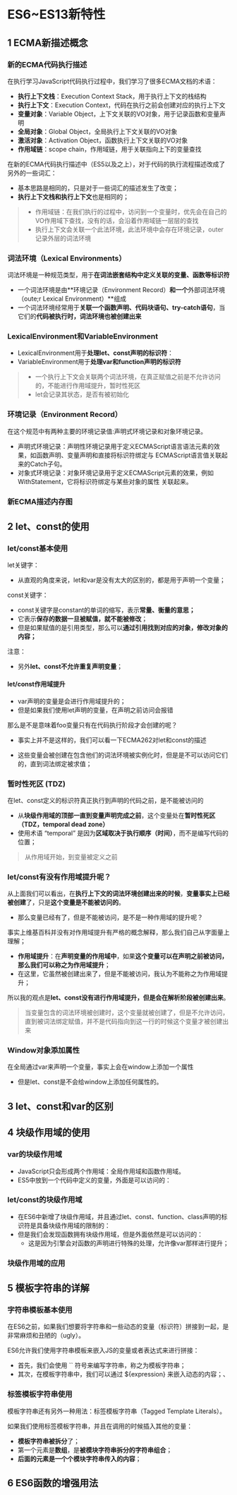 # ES6~ES13新特性

## 1 ECMA新描述概念

### 新的ECMA代码执行描述

在执行学习JavaScript代码执行过程中，我们学习了很多ECMA文档的术语：

+ **执行上下文栈**：Execution Context Stack，用于执行上下文的栈结构
+ **执行上下文**：Execution Context，代码在执行之前会创建对应的执行上下文
+ **变量对象**：Variable Object，上下文关联的VO对象，用于记录函数和变量声明
+ **全局对象**：Global Object，全局执行上下文关联的VO对象
+ **激活对象**：Activation Object，函数执行上下文关联的VO对象
+ **作用域链**：scope chain，作用域链，用于关联指向上下的变量查找

在新的ECMA代码执行描述中（ES5以及之上），对于代码的执行流程描述改成了另外的一些词汇： 

+ 基本思路是相同的，只是对于一些词汇的描述发生了改变； 
+ **执行上下文栈和执行上下文**也是相同的；



> + 作用域链：在我们执行的过程中，访问到一个变量时，优先会在自己的VO作用域下查找，没有的话，会沿着作用域链一层层的查找
> + 执行上下文会关联一个此法环境，此法环境中会存在环境记录，outer记录外层的词法环境



### 词法环境（Lexical Environments）

词法环境是一种规范类型，用于**在词法嵌套结构中定义关联的变量、函数等标识符**

+ 一个词法环境是由**环境记录（Environment Record）**和一个**外部词法环境（oute;r Lexical Environment）**组成
+ 一个词法环境经常用于**关联一个函数声明、代码块语句、try-catch语句**，当它们的**代码被执行时，词法环境也被创建出来**



### LexicalEnvironment和VariableEnvironment

+ LexicalEnvironment用于**处理let、const声明的标识符**：
+ VariableEnvironment用于**处理var和function声明的标识符**

> + 一个执行上下文会关联两个词法环境，在真正赋值之前是不允许访问的，不能进行作用域提升，暂时性死区
> + let会记录其状态，是否有被初始化



### 环境记录（Environment Record）

 在这个规范中有两种主要的环境记录值:声明式环境记录和对象环境记录。 

+ 声明式环境记录：声明性环境记录用于定义ECMAScript语言语法元素的效果，如函数声明、变量声明和直接将标识符绑定与 ECMAScript语言值关联起来的Catch子句。 
+ 对象式环境记录：对象环境记录用于定义ECMAScript元素的效果，例如WithStatement，它将标识符绑定与某些对象的属性 关联起来。

### 新ECMA描述内存图



## 2 let、const的使用

### let/const基本使用

let关键字： 

+ 从直观的角度来说，let和var是没有太大的区别的，都是用于声明一个变量； 

 const关键字： 

+ const关键字是constant的单词的缩写，表示**常量、衡量的意思；** 
+ 它表示**保存的数据一旦被赋值，就不能被修改**； 
+ 但是如果赋值的是引用类型，那么可以**通过引用找到对应的对象，修改对象的内容；**

注意：

+ 另外**let、const不允许重复声明变量**；



#### let/const作用域提升

+ var声明的变量是会进行作用域提升的；
+ 但是如果我们使用let声明的变量，在声明之前访问会报错

那么是不是意味着foo变量只有在代码执行阶段才会创建的呢？

+ 事实上并不是这样的，我们可以看一下ECMA262对let和const的描述

+ 这些变量会被创建在包含他们的词法环境被实例化时，但是是不可以访问它们的，直到词法绑定被求值；

### 暂时性死区 (TDZ)

在let、const定义的标识符真正执行到声明的代码之前，是不能被访问的

+ 从**块级作用域的顶部一直到变量声明完成之前**，这个变量处在**暂时性死区（TDZ，temporal dead zone）**
+ 使用术语 “temporal” 是因为**区域取决于执行顺序（时间）**，而不是编写代码的位置；

> 从作用域开始，到变量被定义之前



### let/const有没有作用域提升呢？

 从上面我们可以看出，在**执行上下文的词法环境创建出来的时候**，**变量事实上已经被创建**了，只是**这个变量是不能被访问的**。 

+ 那么变量已经有了，但是不能被访问，是不是一种作用域的提升呢？ 

事实上维基百科并没有对作用域提升有严格的概念解释，那么我们自己从字面量上理解； 

+ **作用域提升**：在**声明变量的作用域中**，如果**这个变量可以在声明之前被访问，那么我们可以称之为作用域提升**； 
+ 在这里，它虽然被创建出来了，但是不能被访问，我认为不能称之为作用域提升； 

所以我的观点是**let、const没有进行作用域提升，但是会在解析阶段被创建出来**。

> 当变量包含的词法环境被创建时，这个变量就被创建了，但是不允许访问，直到被词法绑定赋值，并不是代码指向到这一行的时候这个变量才被创建出来



### Window对象添加属性

在全局通过var来声明一个变量，事实上会在window上添加一个属性

+ 但是let、const是不会给window上添加任何属性的。

## 3 let、const和var的区别

 

## 4 块级作用域的使用

### var的块级作用域

+ JavaScript只会形成两个作用域：全局作用域和函数作用域。
+ ES5中放到一个代码中定义的变量，外面是可以访问的：

### let/const的块级作用域

+ 在ES6中新增了块级作用域，并且通过let、const、function、class声明的标识符是具备块级作用域的限制的：
+ 但是我们会发现函数拥有块级作用域，但是外面依然是可以访问的： 
  + 这是因为引擎会对函数的声明进行特殊的处理，允许像var那样进行提升；



### 块级作用域的应用



## 5 模板字符串的详解

### 字符串模板基本使用

在ES6之前，如果我们想要将字符串和一些动态的变量（标识符）拼接到一起，是非常麻烦和丑陋的（ugly）。 

ES6允许我们使用字符串模板来嵌入JS的变量或者表达式来进行拼接： 

+ 首先，我们会使用 `` 符号来编写字符串，称之为模板字符串； 
+ 其次，在模板字符串中，我们可以通过 ${expression} 来嵌入动态的内容；、



### 标签模板字符串使用

模板字符串还有另外一种用法：标签模板字符串（Tagged Template Literals）。

如果我们使用标签模板字符串，并且在调用的时候插入其他的变量： 

+ **模板字符串被拆分**了； 
+ 第一个元素是**数组**，是**被模块字符串拆分的字符串组合**； 
+ **后面的元素是一个个模块字符串传入的内容**；



## 6 ES6函数的增强用法
